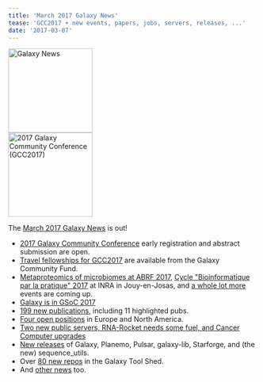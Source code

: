 ```yaml
---
title: 'March 2017 Galaxy News'
tease: 'GCC2017 + new events, papers, jobs, servers, releases, ...'
date: '2017-03-07'
---
```

<div class='right'><a href='/src/galaxy-updates/2017-03/index.md'><img src="/src/images/galaxy-logos/GalaxyNews.png" alt="Galaxy News" width="170" /></a><br />
<a href="https://gcc2017.sciencesconf.org/"><img src='/src/images/logos/gcc2017-logo-300.png' alt='2017 Galaxy Community Conference (GCC2017)' width="170" /></a>
</div>

The [March 2017 Galaxy News](/src/galaxy-updates/2017-03/index.md) is out!  

* [2017 Galaxy Community Conference](/src/galaxy-updates/2017-03/#2017-galaxy-community-conference) early registration and abstract submission are open.
* [Travel fellowships for GCC2017](/src/galaxy-updates/2017-03/#gcc2017-travel-fellowships) are available from the Galaxy Community Fund.
* [Metaproteomics of microbiomes at ABRF 2017](/src/galaxy-updates/2017-03/#metaproteomics-of-microbiomes-at-abrf-2017), [Cycle "Bioinformatique par la pratique" 2017](/src/galaxy-updates/2017-03/#cycle-bioinformatique-par-la-pratique-2017) at INRA in Jouy-en-Josas, and [a whole lot more](/src/galaxy-updates/2017-03/#all-upcoming-events) events are coming up.
* [Galaxy is in GSoC 2017](/src/galaxy-updates/2017-03/#galaxy-in-google-summer-of-code-2017)
* [199 new publications](/src/galaxy-updates/2017-03/#new-publications), including 11 highlighted pubs.
* [Four open positions](/src/galaxy-updates/2017-03/#who-s-hiring) in Europe and North America.
* [Two new public servers, RNA-Rocket needs some fuel, and Cancer Computer upgrades](/src/galaxy-updates/2017-03/#public-galaxy-server-news)
* [New releases](/src/galaxy-updates/2017-03/#releases) of Galaxy, Planemo, Pulsar, galaxy-lib, Starforge, and (the new) sequence_utils.
* Over [80 new repos](/src/galaxy-updates/2017-03/#toolshed-contributions) in the Galaxy Tool Shed.
* And [other news](/src/galaxy-updates/2017-03/#other-news) too.
